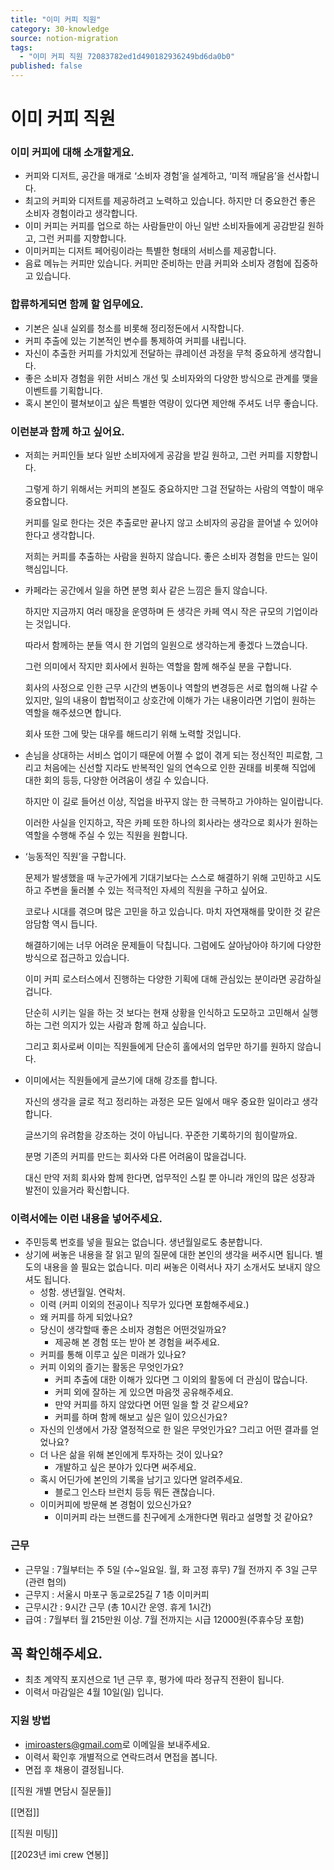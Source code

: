 ```yaml
---
title: "이미 커피 직원"
category: 30-knowledge
source: notion-migration
tags:
  - "이미 커피 직원 72083782ed1d490182936249bd6da0b0"
published: false
---
```


# 이미 커피 직원

### 이미 커피에 대해 소개할게요.

* 커피와 디저트, 공간을 매개로 ‘소비자 경험’을 설계하고, ‘미적 깨달음’을 선사합니다.
* 최고의 커피와 디저트를 제공하려고 노력하고 있습니다. 하지만 더 중요한건 좋은 소비자 경험이라고 생각합니다.
* 이미 커피는 커피를 업으로 하는 사람들만이 아닌 일반 소비자들에게 공감받길 원하고, 그런 커피를 지향합니다.
* 이미커피는 디저트 페어링이라는 특별한 형태의 서비스를 제공합니다.
* 음료 메뉴는 커피만 있습니다. 커피만 준비하는 만큼 커피와 소비자 경험에 집중하고 있습니다.

### 합류하게되면 함께 할 업무에요.

* 기본은 실내 실외를 청소를 비롯해 정리정돈에서 시작합니다.
* 커피 추출에 있는 기본적인 변수를 통제하여 커피를 내립니다.
* 자신이 추출한 커피를 가치있게 전달하는 큐레이션 과정을 무척 중요하게 생각합니다.
* 좋은 소비자 경험을 위한 서비스 개선 및 소비자와의 다양한 방식으로 관계를 맺을 이벤트를 기획합니다.
* 혹시 본인이 펼쳐보이고 싶은 특별한 역량이 있다면 제안해 주셔도 너무 좋습니다.

### 이런분과 함께 하고 싶어요.

* 저희는 커피인들 보다 일반 소비자에게 공감을 받길 원하고, 그런 커피를 지향합니다.

  그렇게 하기 위해서는 커피의 본질도 중요하지만 그걸 전달하는 사람의 역할이 매우 중요합니다.

  커피를 일로 한다는 것은 추출로만 끝나지 않고 소비자의 공감을 끌어낼 수 있어야 한다고 생각합니다.

  저희는 커피를 추출하는 사람을 원하지 않습니다. 좋은 소비자 경험을 만드는 일이 핵심입니다.

* 카페라는 공간에서 일을 하면 분명 회사 같은 느낌은 들지 않습니다.

  하지만 지금까지 여러 매장을 운영하며 든 생각은 카페 역시 작은 규모의 기업이라는 것입니다.

  따라서 함께하는 분들 역시 한 기업의 일원으로 생각하는게 좋겠다 느꼈습니다.

  그런 의미에서 작지만 회사에서 원하는 역할을 함께 해주실 분을 구합니다.

  회사의 사정으로 인한 근무 시간의 변동이나 역할의 변경등은 서로 협의해 나갈 수 있지만, 일의 내용이 합법적이고 상호간에 이해가 가는 내용이라면 기업이 원하는 역할을 해주셨으면 합니다.

  회사 또한 그에 맞는 대우를 해드리기 위해 노력할 것입니다.

* 손님을 상대하는 서비스 업이기 때문에 어쩔 수 없이 겪게 되는 정신적인 피로함, 그리고 처음에는 신선할 지라도 반복적인 일의 연속으로 인한 권태를 비롯해 직업에 대한 회의 등등, 다양한 어려움이 생길 수 있습니다.

  하지만 이 길로 들어선 이상, 직업을 바꾸지 않는 한 극복하고 가야하는 일이랍니다.

  이러한 사실을 인지하고, 작은 카페 또한 하나의 회사라는 생각으로 회사가 원하는 역할을 수행해 주실 수 있는 직원을 원합니다.

* ‘능동적인 직원’을 구합니다.

  문제가 발생했을 때 누군가에게 기대기보다는 스스로 해결하기 위해 고민하고 시도하고 주변을 둘러볼 수 있는 적극적인 자세의 직원을 구하고 싶어요.

  코로나 시대를 겪으며 많은 고민을 하고 있습니다. 마치 자연재해를 맞이한 것 같은 암담함 역시 듭니다.

  해결하기에는 너무 어려운 문제들이 닥칩니다. 그럼에도 살아남아야 하기에 다양한 방식으로 접근하고 있습니다.

  이미 커피 로스터스에서 진행하는 다양한 기획에 대해 관심있는 분이라면 공감하실 겁니다.

  단순히 시키는 일을 하는 것 보다는 현재 상황을 인식하고 도모하고 고민해서 실행하는 그런 의지가 있는 사람과 함께 하고 싶습니다.

  그리고 회사로써 이미는 직원들에게 단순히 홀에서의 업무만 하기를 원하지 않습니다.

* 이미에서는 직원들에게 글쓰기에 대해 강조를 합니다.

  자신의 생각을 글로 적고 정리하는 과정은 모든 일에서 매우 중요한 일이라고 생각합니다.

  글쓰기의 유려함을 강조하는 것이 아닙니다. 꾸준한 기록하기의 힘이랄까요.

  분명 기존의 커피를 만드는 회사와 다른 어려움이 많을겁니다.

  대신 만약 저희 회사와 함께 한다면, 업무적인 스킬 뿐 아니라 개인의 많은 성장과 발전이 있을거라 확신합니다.

### 이력서에는 이런 내용을 넣어주세요.

* 주민등록 번호를 넣을 필요는 없습니다. 생년월일로도 충분합니다.
* 상기에 써놓은 내용을 잘 읽고 밑의 질문에 대한 본인의 생각을 써주시면 됩니다. 별도의 내용을 쓸 필요는 없습니다. 미리 써놓은 이력서나 자기 소개서도 보내지 않으셔도 됩니다.
  * 성함. 생년월일. 연락처.
  * 이력 (커피 이외의 전공이나 직무가 있다면 포함해주세요.)
  * 왜 커피를 하게 되었나요?
  * 당신이 생각할때 좋은 소비자 경험은 어떤것일까요?
    * 제공해 본 경험 또는 받아 본 경험을 써주세요.
  * 커피를 통해 이루고 싶은 미래가 있나요?
  * 커피 이외의 즐기는 활동은 무엇인가요?
    * 커피 추출에 대한 이해가 있다면 그 이외의 활동에 더 관심이 많습니다.
    * 커피 외에 잘하는 게 있으면 마음껏 공유해주세요.
    * 만약 커피를 하지 않았다면 어떤 일을 할 것 같으세요?
    * 커피를 하며 함께 해보고 싶은 일이 있으신가요?
  * 자신의 인생에서 가장 열정적으로 한 일은 무엇인가요? 그리고 어떤 결과를 얻었나요?
  * 더 나은 삶을 위해 본인에게 투자하는 것이 있나요?
    * 개발하고 싶은 분야가 있다면 써주세요.
  * 혹시 어딘가에 본인의 기록을 남기고 있다면 알려주세요.
    * 블로그 인스타 브런치 등등 뭐든 괜찮습니다.
  * 이미커피에 방문해 본 경험이 있으신가요?
    * 이미커피 라는 브랜드를 친구에게 소개한다면 뭐라고 설명할 것 같아요?

### 근무

* 근무일 : 7월부터는 주 5일 (수~일요일. 월, 화 고정 휴무) 7월 전까지 주 3일 근무 (관련 협의)
* 근무지 : 서울시 마포구 동교로25길 7 1층 이미커피
* 근무시간 : 9시간 근무 (총 10시간 운영. 휴게 1시간)
* 급여 : 7월부터 월 215만원 이상. 7월 전까지는 시급 12000원(주휴수당 포함)

## 꼭 확인해주세요.

* 최초 계약직 포지션으로 1년 근무 후, 평가에 따라 정규직 전환이 됩니다.
* 이력서 마감일은 4월 10일(일) 입니다.

### 지원 방법

* [imiroasters@gmail.com](mailto-jobs@earthfriends.com)로 이메일을 보내주세요.
* 이력서 확인후 개별적으로 연락드려서 면접을 봅니다.
* 면접 후 채용이 결정됩니다.

[[직원 개별 면담시 질문들]]

[[면접]]

[[직원 미팅]]

[[2023년 imi crew 연봉]]
